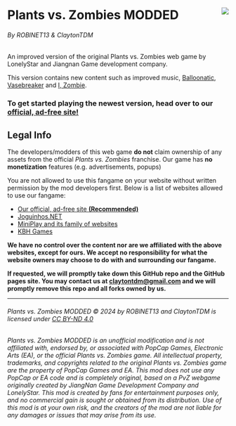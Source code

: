 # Plants vs. Zombies MODDED<img src="https://roblnet13.github.io/pvz/img/128x128.png" align="right">

###### By ROBlNET13 & ClaytonTDM

An improved version of the original Plants vs. Zombies web game by LonelyStar and Jiangnan Game development company.

This version contains new content such as improved music, [Balloonatic](game/images/Zombies/Balloon/balloonalmanac.png), [Vasebreaker](game/images/interface/Vasebreaker.png) and [I, Zombie](game/images/interface/izombie1.png).

### To get started playing the newest version, head over to our [official, **ad-free** site!](https://roblnet13.github.io/pvz)

## Legal Info

The developers/modders of this web game **do not** claim ownership of any assets from the official _Plants vs. Zombies_ franchise. Our game has **no monetization** features (e.g. advertisements, popups)

You are not allowed to use this fangame on your website without written permission by the mod developers first. Below is a list of websites allowed to use our fangame:

- [Our official, ad-free site **(Recommended)**](https://roblnet13.github.io/pvz)
- [Joguinhos.NET](https://joguinhos.net/play/plants-vs-zombies)
- [MiniPlay and its family of websites](https://www.miniplay.com/game/plants-vs-zombies)
- [KBH Games](https://kbhgames.com/game/plants-vs-zombies)

**We have no control over the content nor are we affiliated with the above websites, except for ours. We accept no responsibility for what the website owners may choose to do with and surrounding our fangame.**

**If requested, we will promptly take down this GitHub repo and the GitHub pages site. You may contact us at [claytontdm@gmail.com](mailto:claytontdm@gmail.com) and we will promptly remove this repo and all forks owned by us.**

---

###### Plants vs. Zombies MODDED © 2024 by ROBlNET13 and ClaytonTDM is licensed under [CC BY-ND 4.0](LICENSE)

###### Plants vs. Zombies MODDED is an unofficial modification and is not affiliated with, endorsed by, or associated with PopCap Games, Electronic Arts (EA), or the official Plants vs. Zombies game. All intellectual property, trademarks, and copyrights related to the original Plants vs. Zombies game are the property of PopCap Games and EA. This mod does not use any PopCap or EA code and is completely original, based on a PvZ webgame originally created by JiangNan Game Development Company and LonelyStar. This mod is created by fans for entertainment purposes only, and no commercial gain is sought or obtained from its distribution. Use of this mod is at your own risk, and the creators of the mod are not liable for any damages or issues that may arise from its use.

<!-- OLD README:
cool pvz game that works as a browser extension n stuff

(NOTE: I DONT OWN MOST OF THE ASSETS RELATED TO THE ACTUAL FRANCHISE OF P.V.Z., THIS IS A FANGAME)
co developer is ClaytonTDM

dont use on your own site without written permission from me beforehand

(C) 2024 ROBLNET13 and ClaytonTDM
-->
